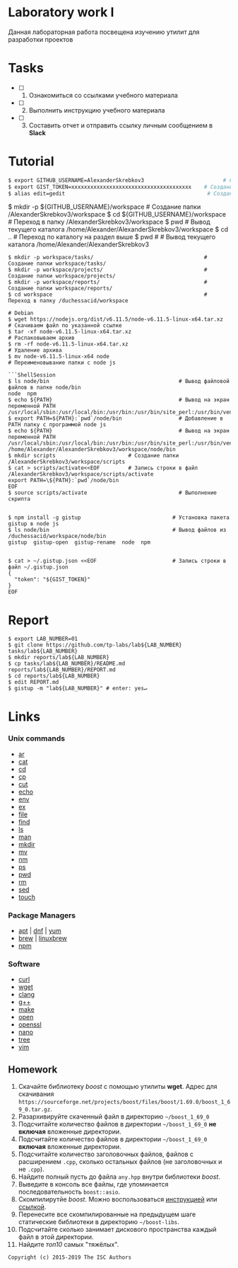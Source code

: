 # Laboratory work I

Данная лабораторная работа посвещена изучению утилит для разработки проектов

# Tasks

- [ ] 1. Ознакомиться со ссылками учебного материала
- [ ] 2. Выполнить инструкцию учебного материала
- [ ] 3. Составить отчет и отправить ссылку личным сообщением в **Slack**

# Tutorial

```bash
$ export GITHUB_USERNAME=AlexanderSkrebkov3                         # Создание переменной окружения GITHUB_USERNAME
$ export GIST_TOKEN=xxxxxxxxxxxxxxxxxxxxxxxxxxxxxxxxxxxxxx    # Создание переменной окружения GIST_TOKEN
$ alias edit=gedit                                             # Создание альтернативной версии команды "gedit"
```


$ mkdir -p ${GITHUB_USERNAME}/workspace                       # Создание папки /AlexanderSkrebkov3/workspace
$ cd ${GITHUB_USERNAME}/workspace                             #  Переход в папку /AlexanderSkrebkov3/workspace
$ pwd                                                         # Вывод текущего каталога
/home/Alexander/AlexanderSkrebkov3/workspace
$ cd ..                                                       # Переход по каталогу на раздел выше
$ pwd                                                         # # Вывод текущего каталога
/home/Alexander/AlexanderSkrebkov3
```ShellSession
$ mkdir -p workspace/tasks/                                   # Создание папки workspace/tasks/
$ mkdir -p workspace/projects/                                # Создание папки workspace/projects/
$ mkdir -p workspace/reports/                                 # Создание папки workspace/reports/
$ cd workspace                                                #  Переход в папку /duchessacid/workspace
```

```ShellSession
# Debian
$ wget https://nodejs.org/dist/v6.11.5/node-v6.11.5-linux-x64.tar.xz    # Скачиваем файл по указанной ссылке
$ tar -xf node-v6.11.5-linux-x64.tar.xz                                 # Распаковываем архив
$ rm -rf node-v6.11.5-linux-x64.tar.xz                                  # Удаление архива
$ mv node-v6.11.5-linux-x64 node                                        # Переименовывание папки с node js 

```ShellSession
$ ls node/bin                                         # Вывод файловой файлов в папке node/bin 
node  npm
$ echo ${PATH}                                        # Вывод на экран переменной PATH
/usr/local/sbin:/usr/local/bin:/usr/bin:/usr/bin/site_perl:/usr/bin/vendor_perl:/usr/bin/core_perl
$ export PATH=${PATH}:`pwd`/node/bin                  # Добавление в PATH папку с программой node js
$ echo ${PATH}                                        # Вывод на экран переменной PATH
/usr/local/sbin:/usr/local/bin:/usr/bin:/usr/bin/site_perl:/usr/bin/vendor_perl:/usr/bin/core_perl:
/home/Alexander/AlexanderSkrebkov3/workspace/node/bin
$ mkdir scripts                       # Создание папки /AlexanderSkrebkov3/workspace/scripts
$ cat > scripts/activate<<EOF         # Запись строки в файл /AlexanderSkrebkov3/workspace/scripts/activate
export PATH=\${PATH}:`pwd`/node/bin
EOF
$ source scripts/activate                             # Выполнение скрипта


$ npm install -g gistup                             # Установка пакета gistup в node js
$ ls node/bin                                       # Вывод файлов из /duchessacid/workspace/node/bin
gistup  gistup-open  gistup-rename  node  npm


$ cat > ~/.gistup.json <<EOF                        # Запись строки в файл ~/.gistup.json
{
  "token": "${GIST_TOKEN}"
}
EOF
```

# Report

```ShellSession
$ export LAB_NUMBER=01
$ git clone https://github.com/tp-labs/lab${LAB_NUMBER} tasks/lab${LAB_NUMBER}
$ mkdir reports/lab${LAB_NUMBER}
$ cp tasks/lab${LAB_NUMBER}/README.md reports/lab${LAB_NUMBER}/REPORT.md
$ cd reports/lab${LAB_NUMBER}
$ edit REPORT.md
$ gistup -m "lab${LAB_NUMBER}" # enter: yes↵
```

# Links

### Unix commands

- [ar](https://en.wikipedia.org/wiki/Ar_(Unix))
- [cat](https://en.wikipedia.org/wiki/Cat_(Unix))
- [cd](https://en.wikipedia.org/wiki/Cd_(command))
- [cp](https://en.wikipedia.org/wiki/Cp_(Unix))
- [cut](https://en.wikipedia.org/wiki/Cut_(Unix))
- [echo](https://en.wikipedia.org/wiki/Echo_(command))
- [env](https://en.wikipedia.org/wiki/Env_(shell))
- [ex](https://en.wikipedia.org/wiki/Ex_(editor))
- [file](https://en.wikipedia.org/wiki/File_(command))
- [find](https://en.wikipedia.org/wiki/Find)
- [ls](https://en.wikipedia.org/wiki/Ls)
- [man](https://en.wikipedia.org/wiki/Man_page)
- [mkdir](https://en.wikipedia.org/wiki/Mkdir)
- [mv](https://en.wikipedia.org/wiki/Mv)
- [nm](https://en.wikipedia.org/wiki/Nm_(Unix))
- [ps](https://en.wikipedia.org/wiki/Ps_(Unix))
- [pwd](https://en.wikipedia.org/wiki/Pwd)
- [rm](https://en.wikipedia.org/wiki/Rm_(Unix))
- [sed](https://en.wikipedia.org/wiki/Sed)
- [touch](https://en.wikipedia.org/wiki/Touch_(Unix))

### Package Managers

- [apt](http://help.ubuntu.ru/wiki/apt) | [dnf](https://en.wikipedia.org/wiki/DNF_(software)) | [yum](https://fedoraproject.org/wiki/Yum/ru)
- [brew](https://brew.sh) | [linuxbrew](http://linuxbrew.sh)
- [npm](https://docs.npmjs.com)

### Software

- [curl](https://www.gitbook.com/book/bagder/everything-curl/details)
- [wget](https://www.gnu.org/software/wget/manual/wget.pdf)
- [clang](https://clang.llvm.org)
- [g++](https://gcc.gnu.org/onlinedocs/gcc-4.0.2/gcc/G_002b_002b-and-GCC.html)
- [make](https://en.wikipedia.org/wiki/Make_(software))
- [open](https://developer.apple.com/legacy/library/documentation/Darwin/Reference/ManPages/man1/open.1.html)
- [openssl](https://www.openssl.org)
- [nano](https://www.nano-editor.org)
- [tree](https://linux.die.net/man/1/tree)
- [vim](http://www.vim.org)

## Homework

1. Скачайте библиотеку *boost* с помощью утилиты **wget**. Адрес для скачивания `https://sourceforge.net/projects/boost/files/boost/1.69.0/boost_1_69_0.tar.gz`.
2. Разархивируйте скаченный файл в директорию `~/boost_1_69_0`
3. Подсчитайте количество файлов в директории `~/boost_1_69_0` **не включая** вложенные директории.
4. Подсчитайте количество файлов в директории `~/boost_1_69_0` **включая** вложенные директории.
5. Подсчитайте количество заголовочных файлов, файлов с расширением `.cpp`, сколько остальных файлов (не заголовочных и не `.cpp`).
6. Найдите полный пусть до файла `any.hpp` внутри библиотеки *boost*.
7. Выведите в консоль все файлы, где упоминается последовательность `boost::asio`.
8. Скомпилирутйе *boost*. Можно воспользоваться [инструкцией](https://www.boost.org/doc/libs/1_61_0/more/getting_started/unix-variants.html#or-build-custom-binaries) или [ссылкой](https://codeyarns.com/2017/01/24/how-to-build-boost-on-linux/).
9. Перенесите все скомпилированные на предыдущем шаге статические библиотеки в директорию `~/boost-libs`.
10. Подсчитайте сколько занимает дискового пространства каждый файл в этой директории.
11. Найдите *топ10* самых "тяжёлых".

```
Copyright (c) 2015-2019 The ISC Authors
```
